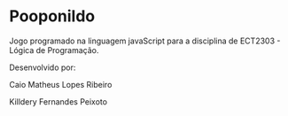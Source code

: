 # Pooponildo

Jogo programado na linguagem javaScript para a disciplina de ECT2303 - Lógica de Programação.

Desenvolvido por:

Caio Matheus Lopes Ribeiro

Killdery Fernandes Peixoto
